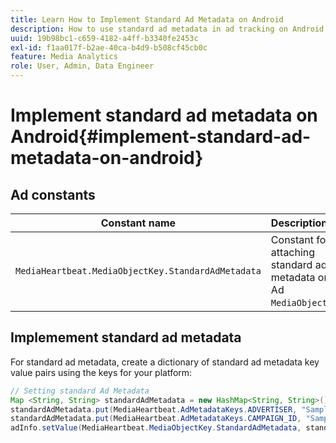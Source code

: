 ```yaml
---
title: Learn How to Implement Standard Ad Metadata on Android
description: How to use standard ad metadata in ad tracking on Android.
uuid: 19b98bc1-c659-4182-a4ff-b3340fe2453c
exl-id: f1aa017f-b2ae-40ca-b4d9-b508cf45cb0c
feature: Media Analytics
role: User, Admin, Data Engineer
---
```

# Implement standard ad metadata on Android{#implement-standard-ad-metadata-on-android}

## Ad constants

|  Constant name  | Description&nbsp;&nbsp;  |
|---|---|
|  `MediaHeartbeat.MediaObjectKey.StandardAdMetadata`  | Constant for attaching standard ad metadata on Ad `MediaObject`.  |

## Implemement standard ad metadata

For standard ad metadata, create a dictionary of standard ad metadata key value pairs using the keys for your platform: 

```java
// Setting standard Ad Metadata 
Map <String, String> standardAdMetadata = new HashMap<String, String>(); 
standardAdMetadata.put(MediaHeartbeat.AdMetadataKeys.ADVERTISER, "Sample Advertiser"); 
standardAdMetadata.put(MediaHeartbeat.AdMetadataKeys.CAMPAIGN_ID, "Sample Campaign"); 
adInfo.setValue(MediaHeartbeat.MediaObjectKey.StandardAdMetadata, standardAdMetadata); 
```
